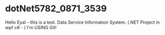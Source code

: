 # dotNet5782_0871_3539
Hello Eyal - this is a test.
Data Service Information System. (.NET Project in wpf c# - )
I'm USING Git!